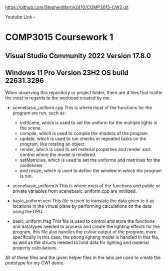 https://github.com/StephenMartin2410/COMP3015-CW2.git

Youtube Link - 

# COMP3015 Coursework 1
## Visual Studio Community 2022 Version 17.8.0
## Windows 11 Pro Version 23H2 OS build 22631.3296

When observing this repository or project folder, there are 4 files that matter the most in regards to the workload created by me.
- scenebasic_uniform.cpp
This is where most of the functions for the program are run, such as:
  - initScene, which is used to set the uniform for the multiple lights in the scene.
  - compile, which is used to compile the shaders of the program.
  - update, which is used to run checks or repeated tasks on the program, like rotating an object.
  - render, which is used to set material properties and render and control where the model is rendered.
  - setMatricies, which is used to set the uniforms and matricies for the modelview
  - and resize, which is used to define the window in which the program is run.
 
- scenebasic_uniform.h
This is where most of the functions and public or private variables from scenebasic_uniform.cpp are initilized.

- basic_uniform.vert
This file is used to translate the data given to it as locations in the virtual plane by performing calculations on the data using the GPU.

- basic_uniform.frag
This file is used to control and store the functions and datatypes needed to process and create the lighting effects for the program, this file also handles the colour output of the program, more specifically in this case, the phong lighting model is handled in this file, as well as the structs needed to hold data for lighting and material property calculations.

All of these files and the given helper files in the labs are used to create the prototype for my CW1 demo.
